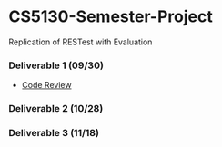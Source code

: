 # CS5130-Semester-Project
Replication of RESTest with Evaluation

### Deliverable 1 (09/30)
- [Code Review](CodeEvaluation/CodeReview.md)

### Deliverable 2 (10/28)


### Deliverable 3 (11/18)
